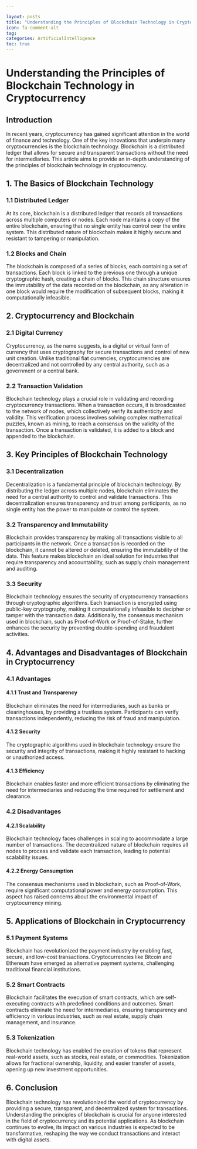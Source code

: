```yaml
---

layout: posts
title: "Understanding the Principles of Blockchain Technology in Cryptocurrency"
icon: fa-comment-alt
tag:      
categories: ArtificialIntelligence
toc: true
---
```




# Understanding the Principles of Blockchain Technology in Cryptocurrency

## Introduction

In recent years, cryptocurrency has gained significant attention in the world of finance and technology. One of the key innovations that underpin many cryptocurrencies is the blockchain technology. Blockchain is a distributed ledger that allows for secure and transparent transactions without the need for intermediaries. This article aims to provide an in-depth understanding of the principles of blockchain technology in cryptocurrency.

## 1. The Basics of Blockchain Technology

### 1.1 Distributed Ledger

At its core, blockchain is a distributed ledger that records all transactions across multiple computers or nodes. Each node maintains a copy of the entire blockchain, ensuring that no single entity has control over the entire system. This distributed nature of blockchain makes it highly secure and resistant to tampering or manipulation.

### 1.2 Blocks and Chain

The blockchain is composed of a series of blocks, each containing a set of transactions. Each block is linked to the previous one through a unique cryptographic hash, creating a chain of blocks. This chain structure ensures the immutability of the data recorded on the blockchain, as any alteration in one block would require the modification of subsequent blocks, making it computationally infeasible.

## 2. Cryptocurrency and Blockchain

### 2.1 Digital Currency

Cryptocurrency, as the name suggests, is a digital or virtual form of currency that uses cryptography for secure transactions and control of new unit creation. Unlike traditional fiat currencies, cryptocurrencies are decentralized and not controlled by any central authority, such as a government or a central bank.

### 2.2 Transaction Validation

Blockchain technology plays a crucial role in validating and recording cryptocurrency transactions. When a transaction occurs, it is broadcasted to the network of nodes, which collectively verify its authenticity and validity. This verification process involves solving complex mathematical puzzles, known as mining, to reach a consensus on the validity of the transaction. Once a transaction is validated, it is added to a block and appended to the blockchain.

## 3. Key Principles of Blockchain Technology

### 3.1 Decentralization

Decentralization is a fundamental principle of blockchain technology. By distributing the ledger across multiple nodes, blockchain eliminates the need for a central authority to control and validate transactions. This decentralization ensures transparency and trust among participants, as no single entity has the power to manipulate or control the system.

### 3.2 Transparency and Immutability

Blockchain provides transparency by making all transactions visible to all participants in the network. Once a transaction is recorded on the blockchain, it cannot be altered or deleted, ensuring the immutability of the data. This feature makes blockchain an ideal solution for industries that require transparency and accountability, such as supply chain management and auditing.

### 3.3 Security

Blockchain technology ensures the security of cryptocurrency transactions through cryptographic algorithms. Each transaction is encrypted using public-key cryptography, making it computationally infeasible to decipher or tamper with the transaction data. Additionally, the consensus mechanism used in blockchain, such as Proof-of-Work or Proof-of-Stake, further enhances the security by preventing double-spending and fraudulent activities.

## 4. Advantages and Disadvantages of Blockchain in Cryptocurrency

### 4.1 Advantages

#### 4.1.1 Trust and Transparency

Blockchain eliminates the need for intermediaries, such as banks or clearinghouses, by providing a trustless system. Participants can verify transactions independently, reducing the risk of fraud and manipulation.

#### 4.1.2 Security

The cryptographic algorithms used in blockchain technology ensure the security and integrity of transactions, making it highly resistant to hacking or unauthorized access.

#### 4.1.3 Efficiency

Blockchain enables faster and more efficient transactions by eliminating the need for intermediaries and reducing the time required for settlement and clearance.

### 4.2 Disadvantages

#### 4.2.1 Scalability

Blockchain technology faces challenges in scaling to accommodate a large number of transactions. The decentralized nature of blockchain requires all nodes to process and validate each transaction, leading to potential scalability issues.

#### 4.2.2 Energy Consumption

The consensus mechanisms used in blockchain, such as Proof-of-Work, require significant computational power and energy consumption. This aspect has raised concerns about the environmental impact of cryptocurrency mining.

## 5. Applications of Blockchain in Cryptocurrency

### 5.1 Payment Systems

Blockchain has revolutionized the payment industry by enabling fast, secure, and low-cost transactions. Cryptocurrencies like Bitcoin and Ethereum have emerged as alternative payment systems, challenging traditional financial institutions.

### 5.2 Smart Contracts

Blockchain facilitates the execution of smart contracts, which are self-executing contracts with predefined conditions and outcomes. Smart contracts eliminate the need for intermediaries, ensuring transparency and efficiency in various industries, such as real estate, supply chain management, and insurance.

### 5.3 Tokenization

Blockchain technology has enabled the creation of tokens that represent real-world assets, such as stocks, real estate, or commodities. Tokenization allows for fractional ownership, liquidity, and easier transfer of assets, opening up new investment opportunities.

## 6. Conclusion

Blockchain technology has revolutionized the world of cryptocurrency by providing a secure, transparent, and decentralized system for transactions. Understanding the principles of blockchain is crucial for anyone interested in the field of cryptocurrency and its potential applications. As blockchain continues to evolve, its impact on various industries is expected to be transformative, reshaping the way we conduct transactions and interact with digital assets.